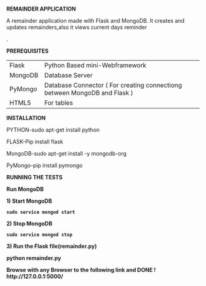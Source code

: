 <h><b>REMAINDER APPLICATION</b></h>
<p>A remainder application made with Flask and MongoDB. It creates and updates remainders,also it views current days reminder</p>.

<h><b>PREREQUISITES</b></h>


<table> 
 <tr> <td>Flask</td><td> Python Based mini-Webframework</td> </tr>
 </tr> <tr> <td>MongoDB </td> <td>Database Server</td> </tr> 
 </tr> <tr> <td>PyMongo</td> <td>Database Connector ( For creating connectiong between MongoDB and Flask )</td> </tr> 
 </tr> <tr> <td>HTML5</td> <td>For tables</td> </tr> 
 </table>
 
 <b>INSTALLATION</b>
 
<p> PYTHON-sudo apt-get install python</p>
 <p>FLASK-Pip install flask</p>
 <p>MongoDB-sudo apt-get install -y mongodb-org</p>
<p>PyMongo-pip install pymongo

<b>RUNNING THE TESTS
	<p>Run MongoDB
		<p>1) Start MongoDB
				<p>`sudo service mongod start`</p>
	<p>	2) Stop MongoDB</p>
			<p>`sudo service mongod stop`
	</p>
<p>3)	Run the Flask file(remainder.py)</p>
		<p>python remainder.py</p>
<p>Browse with any Browser to the following link and DONE !
		http://127.0.0.1:5000/</p>
